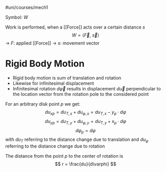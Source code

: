 #uni/courses/mech1 

Symbol: $W$

Work is performed, when a [[Force]] acts over a certain distance $s$
$$
W = \langle \overrightarrow{F}, \ \overrightarrow{s} \rangle
$$
-> $F$: applied [[Force]]
-> $s$: movement vector

# Rigid Body Motion

- Rigid body motion is sum of translation and rotation
- Likewise for infinitesimal displacement
- Infinitesimal rotation $d\overrightarrow{\varphi}$ results in displacement $d\overrightarrow{u}$ perpendicular to the location vector from the rotation pole to the considered point

For an arbitrary disk point $p$ we get:
$$
du_{xp} = du_{T,x} + du_{\varphi,x} = du_{T,x} - y_{p} \cdot d\varphi
$$
$$
du_{yp} = du_{T,y} + du_{\varphi,y} = du_{T,y} + x_{p} \cdot d\varphi
$$
$$
d\varphi_{p} = d\varphi
$$
with $du_{T}$ referring to the distance change due to translation and $du_{\varphi}$ referring to the distance change due to rotation

The distance from the point $p$ to the center of rotation is
$$
r = \frac{du}{d\varphi}
$$